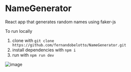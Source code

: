 # NameGenerator

React app that generates random names using faker-js

To run locally

1. clone with ```git clone https://github.com/fernandobelotto/NameGenerator.git```
2. install dependencies with ```npm i```
3. run with ```npm run dev```


![image](https://user-images.githubusercontent.com/38187170/209415465-bfba261d-51f4-4454-838b-2f9e525141c9.png)
